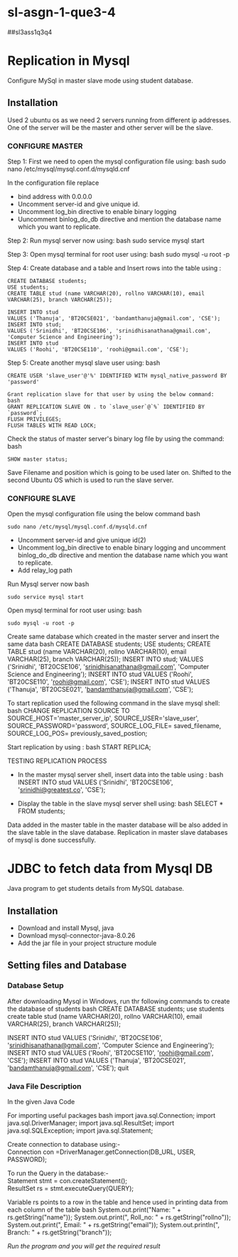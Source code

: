 # sl-asgn-1-que3-4
##sl3ass1q3q4

[//]: <> (Question 3)
# Replication in Mysql
Configure MySql in master slave mode using student database.

## Installation
Used 2 ubuntu os as we need 2 servers running from different ip addresses.
One of the server will be the master and other server will be the slave.

### CONFIGURE MASTER 
Step 1: First we need to open the mysql configuration file using:
bash
sudo nano /etc/mysql/mysql.conf.d/mysqld.cnf

In the configuration file replace
* bind address with 0.0.0.0
* Uncomment server-id and give unique id.
* Uncomment log_bin directive to enable binary logging 
* Uuncomment binlog_do_db directive and mention the database name which you want to replicate.

Step 2: Run mysql server now using:
bash
sudo service mysql start

Step 3: Open mysql terminal for root user using:
bash
sudo mysql -u root -p

Step 4: Create database and a table and Insert rows into the table using :

```
CREATE DATABASE students;
USE students;
CREATE TABLE stud (name VARCHAR(20), rollno VARCHAR(10), email VARCHAR(25), branch VARCHAR(25));
```
```
INSERT INTO stud
VALUES ('Thanuja', 'BT20CSE021', 'bandamthanuja@gmail.com', 'CSE');
INSERT INTO stud;
VALUES ('Srinidhi', 'BT20CSE106', 'srinidhisanathana@gmail.com', 'Computer Science and Engineering');
INSERT INTO stud
VALUES ('Roohi', 'BT20CSE110', 'roohi@gmail.com', 'CSE');
```




Step 5: Create another mysql slave user using:
bash
```
CREATE USER 'slave_user'@'%' IDENTIFIED WITH mysql_native_password BY 'password'

Grant replication slave for that user by using the below command:
bash
GRANT REPLICATION SLAVE ON . to `slave_user`@`%` IDENTIFIED BY `password`;
FLUSH PRIVILEGES;
FLUSH TABLES WITH READ LOCK;
```
Check the status of master server's binary log file by using the command:
bash
```
SHOW master status;
```
Save Filename and position which is going to be used later on.
Shifted to the second Ubuntu OS which is used to run the slave server.

### CONFIGURE SLAVE

Open the mysql configuration file using the below command
bash
```
sudo nano /etc/mysql/mysql.conf.d/mysqld.cnf
```

* Uncomment server-id and give unique id(2)
* Uncomment log_bin directive to enable binary logging and uncomment binlog_do_db directive and mention the database name which you want to replicate.
* Add relay_log path

Run Mysql server now
bash
```
sudo service mysql start
```
Open mysql terminal for root user using:
bash
```
sudo mysql -u root -p
```
Create same database  which created in the master server and insert the same data
bash
CREATE DATABASE students;
USE students;
CREATE TABLE stud (name VARCHAR(20), rollno VARCHAR(10), email VARCHAR(25), branch VARCHAR(25));
INSERT INTO stud;
VALUES ('Srinidhi', 'BT20CSE106', 'srinidhisanathana@gmail.com', 'Computer Science and Engineering');
INSERT INTO stud
VALUES ('Roohi', 'BT20CSE110', 'roohi@gmail.com', 'CSE');
INSERT INTO stud
VALUES ('Thanuja', 'BT20CSE021', 'bandamthanuja@gmail.com', 'CSE');

To start replication used the following command in the slave mysql shell:
bash
CHANGE REPLICATION SOURCE TO
SOURCE_HOST='master_server_ip',
SOURCE_USER='slave_user',
SOURCE_PASSWORD='password',
SOURCE_LOG_FILE= saved_filename,
SOURCE_LOG_POS= previously_saved_postion;
     
Start replication by using :
bash
START REPLICA;

TESTING REPLICATION PROCESS

* In the master mysql server shell, insert data into the table using : 
bash 
INSERT INTO stud VALUES ('Srinidhi', 'BT20CSE106', 'srinidhi@greatest.co', 'CSE');

* Display the table in the slave mysql server shell using:
bash 
SELECT * FROM students;

Data added in the master table in the master database will be also added in the slave table in the slave database.
Replication in master slave databases of mysql is done successfully.



[//]: <> (Question 4)
# JDBC to fetch data from Mysql DB
Java program to get students details from MySQL database.
## Installation
* Download and install Mysql, java
* Download mysql-connector-java-8.0.26
* Add the jar file in your project structure module

## Setting files and Database
### Database Setup
After downloading Mysql in Windows, run thr following
commands to create the database of students
bash
CREATE DATABASE students;
use students
create table stud (name VARCHAR(20), rollno VARCHAR(10), email VARCHAR(25), branch VARCHAR(25));

INSERT INTO stud
VALUES ('Srinidhi', 'BT20CSE106', 'srinidhisanathana@gmail.com', 'Computer Science and Engineering');
INSERT INTO stud
VALUES ('Roohi', 'BT20CSE110', 'roohi@gmail.com', 'CSE');
INSERT INTO stud
VALUES ('Thanuja', 'BT20CSE021', 'bandamthanuja@gmail.com', 'CSE');
quit

### Java File Description
In the given Java Code

For importing useful packages
bash
import java.sql.Connection;
import java.sql.DriverManager;
import java.sql.ResultSet;
import java.sql.SQLException;
import java.sql.Statement;

Create connection to database using:- \
Connection con =DriverManager.getConnection(DB_URL, USER, PASSWORD);

To run the Query in the database:- \
Statement stmt = con.createStatement();\
ResultSet rs = stmt.executeQuery(QUERY);

Variable rs points to a row in the table and hence used in printing 
data from each column of the table
bash
System.out.print("Name: " + rs.getString("name"));
System.out.print(", Roll_no: " + rs.getString("rollno"));
System.out.print(", Email: " + rs.getString("email"));
System.out.println(", Branch: " + rs.getString("branch"));

*Run the program and you will get the required result*

